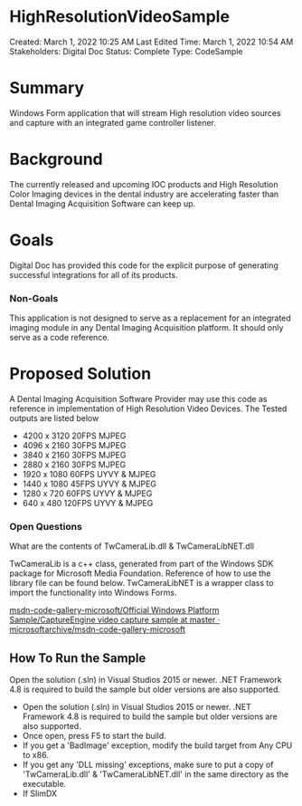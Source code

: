 # HighResolutionVideoSample

Created: March 1, 2022 10:25 AM
Last Edited Time: March 1, 2022 10:54 AM
Stakeholders: Digital Doc
Status: Complete
Type: CodeSample

# Summary

Windows Form application that will stream High resolution video sources and capture with an integrated game controller listener. 

# Background

The currently released and upcoming IOC products and High Resolution Color Imaging devices in the dental industry are accelerating faster than Dental Imaging Acquisition Software can keep up.

# Goals

Digital Doc has provided this code for the explicit purpose of generating successful integrations for all of its products. 

### Non-Goals

This application is not designed to serve as a replacement for an integrated imaging module in any Dental Imaging Acquisition platform. It should only serve as a code reference.

# Proposed Solution

A Dental Imaging Acquisition Software Provider may use this code as reference in implementation of High Resolution Video Devices. The Tested outputs are listed below 

- 4200 x 3120 20FPS MJPEG
- 4096 x 2160 30FPS MJPEG
- 3840 x 2160 30FPS MJPEG
- 2880 x 2160 30FPS MJPEG
- 1920 x 1080 60FPS UYVY & MJPEG
- 1440 x 1080 45FPS UYVY & MJPEG
- 1280 x 720 60FPS UYVY & MJPEG
- 640 x 480 120FPS UYVY & MJPEG

### Open Questions

What are the contents of TwCameraLib.dll & TwCameraLibNET.dll

TwCameraLib is a c++ class, generated from part of the Windows SDK package for Microsoft Media Foundation. Reference of how to use the library file can be found below. TwCameraLibNET is a wrapper class to import the functionality into Windows Forms.

[msdn-code-gallery-microsoft/Official Windows Platform Sample/CaptureEngine video capture sample at master · microsoftarchive/msdn-code-gallery-microsoft](https://github.com/microsoftarchive/msdn-code-gallery-microsoft/tree/master/Official%20Windows%20Platform%20Sample/CaptureEngine%20video%20capture%20sample)

## How To Run the Sample

Open the solution (.sln) in Visual Studios 2015 or newer. .NET Framework 4.8 is required to build the sample but older versions are also supported.

- Open the solution (.sln) in Visual Studios 2015 or newer. .NET Framework 4.8 is required to build the sample but older versions are also supported.
- Once open, press F5 to start the build.
- If you get a 'BadImage' exception, modify the build target from Any CPU to x86.
- If you get any 'DLL missing' exceptions, make sure to put a copy of 'TwCameraLib.dll' & 'TwCameraLibNET.dll' in the same directory as the executable.
- If SlimDX